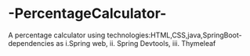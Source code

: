 # -PercentageCalculator-
A percentage calculator using technologies:HTML,CSS,java,SpringBoot-dependencies as i.Spring web, ii. Spring Devtools, iii. Thymeleaf
